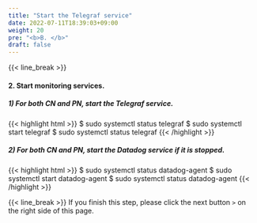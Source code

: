 ```yaml
---
title: "Start the Telegraf service"
date: 2022-07-11T18:39:03+09:00
weight: 20
pre: "<b>B. </b>"
draft: false
---
```


{{< line_break >}}
#### 2. Start monitoring services.
##### 1) For both CN and PN, start the Telegraf service.
{{< highlight html >}}
$ sudo systemctl status telegraf
$ sudo systemctl start telegraf
$ sudo systemctl status telegraf
{{< /highlight >}}

##### 2) For both CN and PN, start the Datadog service if it is stopped.
{{< highlight html >}}
$ sudo systemctl status datadog-agent
$ sudo systemctl start datadog-agent
$ sudo systemctl status datadog-agent
{{< /highlight >}}

{{< line_break >}}
If you finish this step, please click the next button ```>``` on the right side of this page.



